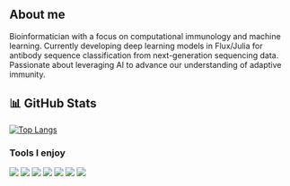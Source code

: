 ## About me
Bioinformatician with a focus on computational immunology and machine learning. Currently developing deep learning models in Flux/Julia for antibody sequence classification from next-generation sequencing data. Passionate about leveraging AI to advance our understanding of adaptive immunity.

## 📊 GitHub Stats

[![Top Langs](https://github-readme-stats.vercel.app/api/top-langs/?username=mashu&layout=compact&theme=radical)](https://github.com/mashu/)

### Tools I enjoy
[![](https://img.shields.io/badge/OS-Debian-informational?style=for-the-badge&logo=debian&logoColor=white&color=cc241d)](https://www.debian.org/)
[![](https://img.shields.io/badge/Code-LaTeX-informational?style=for-the-badge&logo=latex&logoColor=white&color=cc241d)](https://www.latex-project.org/)
[![](https://img.shields.io/badge/Editor-Emacs-informational?style=for-the-badge&logo=gnu-emacs&logoColor=white&color=cc241d)](https://www.gnu.org/software/emacs/)
[![](https://img.shields.io/badge/Code-Julia-informational?style=for-the-badge&logo=julia&logoColor=white&color=cc241d)](https://julialang.org/)
[![](https://img.shields.io/badge/Code-Rust-informational?style=for-the-badge&logo=rust&logoColor=white&color=cc241d)](https://www.rust-lang.org/)
[![](https://img.shields.io/badge/Code-Git-informational?style=for-the-badge&logo=git&logoColor=white&color=cc241d)](https://github.com/mashu)
[![](https://img.shields.io/badge/Code-Python-informational?style=for-the-badge&logo=python&logoColor=white&color=cc241d)](https://www.python.org/)

